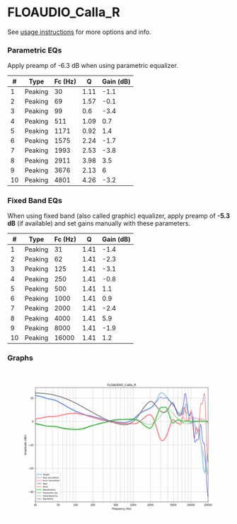 # FLOAUDIO_Calla_R
See [usage instructions](https://github.com/jaakkopasanen/AutoEq#usage) for more options and info.

### Parametric EQs
Apply preamp of -6.3 dB when using parametric equalizer.

|   # | Type    |   Fc (Hz) |    Q |   Gain (dB) |
|-----|---------|-----------|------|-------------|
|   1 | Peaking |        30 | 1.11 |        -1.1 |
|   2 | Peaking |        69 | 1.57 |        -0.1 |
|   3 | Peaking |        99 | 0.6  |        -3.4 |
|   4 | Peaking |       511 | 1.09 |         0.7 |
|   5 | Peaking |      1171 | 0.92 |         1.4 |
|   6 | Peaking |      1575 | 2.24 |        -1.7 |
|   7 | Peaking |      1993 | 2.53 |        -3.8 |
|   8 | Peaking |      2911 | 3.98 |         3.5 |
|   9 | Peaking |      3676 | 2.13 |         6   |
|  10 | Peaking |      4801 | 4.26 |        -3.2 |

### Fixed Band EQs
When using fixed band (also called graphic) equalizer, apply preamp of **-5.3 dB** (if available) and set gains manually with these parameters.

|   # | Type    |   Fc (Hz) |    Q |   Gain (dB) |
|-----|---------|-----------|------|-------------|
|   1 | Peaking |        31 | 1.41 |        -1.4 |
|   2 | Peaking |        62 | 1.41 |        -2.3 |
|   3 | Peaking |       125 | 1.41 |        -3.1 |
|   4 | Peaking |       250 | 1.41 |        -0.8 |
|   5 | Peaking |       500 | 1.41 |         1.1 |
|   6 | Peaking |      1000 | 1.41 |         0.9 |
|   7 | Peaking |      2000 | 1.41 |        -2.4 |
|   8 | Peaking |      4000 | 1.41 |         5.9 |
|   9 | Peaking |      8000 | 1.41 |        -1.9 |
|  10 | Peaking |     16000 | 1.41 |         1.2 |

### Graphs
![](./FLOAUDIO_Calla_R.png)
